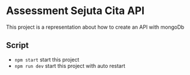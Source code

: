 # Assessment Sejuta Cita API
This project is a representation about how to create an API with mongoDb

## Script
- `npm start` start this project
- `npm run dev` start this project with auto restart